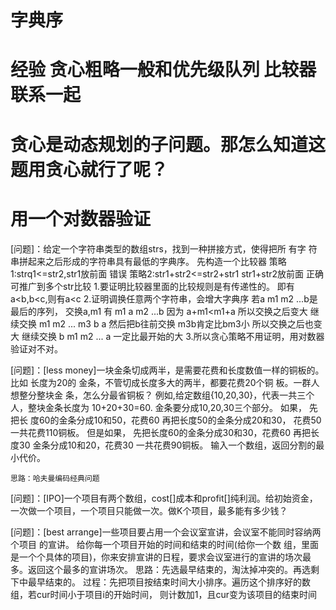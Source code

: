 # 字典序

# 经验 贪心粗略一般和优先级队列 比较器联系一起
# 贪心是动态规划的子问题。那怎么知道这题用贪心就行了呢？
# 用一个对数器验证 
[问题]：给定一个字符串类型的数组strs，找到一种拼接方式，使得把所 有字 符串拼起来之后形成的字符串具有最低的字典序。
    先构造一个比较器
    策略1:strq1<=str2,str1放前面      错误
    策略2:str1+str2<=str2+str1 str1+str2放前面    正确
        可推广到多个str比较
    1.要证明比较器里面的比较规则是有传递性的。
        即有a<b,b<c,则有a<c 
    2.证明调换任意两个字符串，会增大字典序
        若a m1 m2 ...b是最后的序列， 交换a,m1 有
        m1 a m2 ...b 因为 a+m1<m1+a 所以交换之后变大 继续交换
        m1 m2 ... m3 b a 
        然后把b往前交换 m3b肯定比bm3小 所以交换之后也变大 继续交换
        b m1 m2 ... a 一定比最开始的大
    3.所以贪心策略不用证明，用对数器验证对不对。  

[问题]：[less money]一块金条切成两半，是需要花费和长度数值一样的铜板的。比如 长度为20的 金条，不管切成长度多大的两半，都要花费20个铜 板。一群人想整分整块金 条，怎么分最省铜板？ 例如,给定数组{10,20,30}，代表一共三个人，整块金条长度为 10+20+30=60. 金条要分成10,20,30三个部分。 如果， 先把长 度60的金条分成10和50，花费60 再把长度50的金条分成20和30， 花费50 一共花费110铜板。 但是如果， 先把长度60的金条分成30和30，花费60 再把长度30 金条分成10和20，花费30 一共花费90铜板。 输入一个数组，返回分割的最小代价。
    
    思路：哈夫曼编码经典问题

[问题]：[IPO]一个项目有两个数组，cost[]成本和profit[]纯利润。给初始资金，一次做一个项目，一个项目只能做一次。做K个项目，最多能有多少钱？

[问题]：[best arrange]一些项目要占用一个会议室宣讲，会议室不能同时容纳两个项目 的宣讲。 给你每一个项目开始的时间和结束的时间(给你一个数 组，里面 是一个个具体的项目)，你来安排宣讲的日程，要求会议室进行的宣讲的场次最多。返回这个最多的宣讲场次。
    思路：先选最早结束的，淘汰掉冲突的。再选剩下中最早结束的。
    过程：先把项目按结束时间大小排序。遍历这个排序好的数组，若cur时间小于项目i的开始时间，
    则计数加1，且cur变为该项目的结束时间